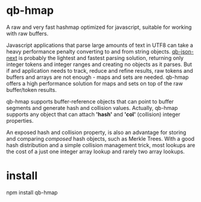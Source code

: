 # qb-hmap

A raw and very fast hashmap optimized for javascript, suitable for working with raw buffers.

Javascript applications that parse large amounts of text in UTF8 can take a heavy performance penalty 
converting to and from string objects.  [qb-json-next](https://github.com/quicbit-js/qb-json-next/) 
is probably the lightest and fastest parsing solution, returning only integer tokens and integer ranges 
and creating no objects as it parses.  But if and application needs to track, reduce and refine results,
raw tokens and buffers and arrays are not enough - maps and sets are needed.
qb-hmap offers a high performance solution for maps and sets on top of the raw buffer/token results.

qb-hmap supports buffer-reference objects that can point to 
buffer segments and generate hash and collision values.  Actually, qb-hmap supports any 
object that can attach **'hash'** and **'col'** (collision) integer properties.

An exposed hash and collision property, is also an advantage for storing and comparing
*composed* hash objects, such as Merkle Trees.  With a good hash distribution and a simple collision management trick, most
lookups are the cost of a just one integer array lookup and rarely two array lookups.  


# install

npm install qb-hmap

